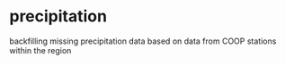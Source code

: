 # precipitation
backfilling missing precipitation data based on data from COOP stations within the region
